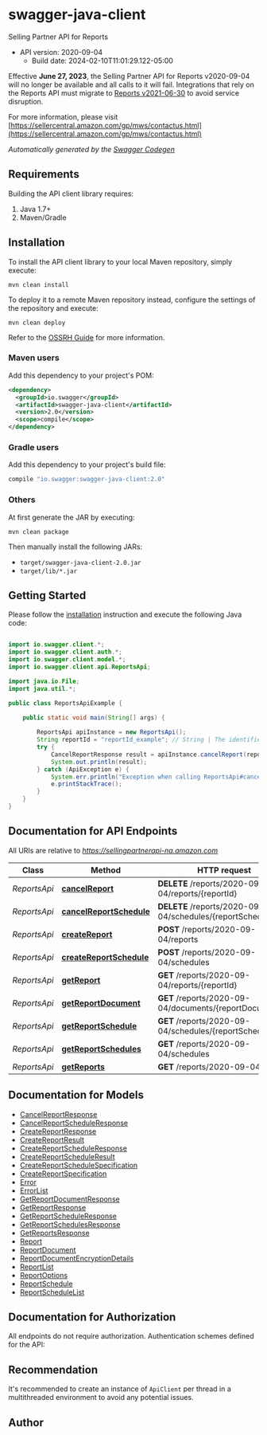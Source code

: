 # swagger-java-client

Selling Partner API for Reports
- API version: 2020-09-04
  - Build date: 2024-02-10T11:01:29.122-05:00

Effective **June 27, 2023**, the Selling Partner API for Reports v2020-09-04 will no longer be available and all calls to it will fail. Integrations that rely on the Reports API must migrate to [Reports v2021-06-30](https://developer-docs.amazon.com/sp-api/docs/reports-api-v2021-06-30-reference) to avoid service disruption.

  For more information, please visit [https://sellercentral.amazon.com/gp/mws/contactus.html](https://sellercentral.amazon.com/gp/mws/contactus.html)

*Automatically generated by the [Swagger Codegen](https://github.com/swagger-api/swagger-codegen)*


## Requirements

Building the API client library requires:
1. Java 1.7+
2. Maven/Gradle

## Installation

To install the API client library to your local Maven repository, simply execute:

```shell
mvn clean install
```

To deploy it to a remote Maven repository instead, configure the settings of the repository and execute:

```shell
mvn clean deploy
```

Refer to the [OSSRH Guide](http://central.sonatype.org/pages/ossrh-guide.html) for more information.

### Maven users

Add this dependency to your project's POM:

```xml
<dependency>
  <groupId>io.swagger</groupId>
  <artifactId>swagger-java-client</artifactId>
  <version>2.0</version>
  <scope>compile</scope>
</dependency>
```

### Gradle users

Add this dependency to your project's build file:

```groovy
compile "io.swagger:swagger-java-client:2.0"
```

### Others

At first generate the JAR by executing:

```shell
mvn clean package
```

Then manually install the following JARs:

* `target/swagger-java-client-2.0.jar`
* `target/lib/*.jar`

## Getting Started

Please follow the [installation](#installation) instruction and execute the following Java code:

```java

import io.swagger.client.*;
import io.swagger.client.auth.*;
import io.swagger.client.model.*;
import io.swagger.client.api.ReportsApi;

import java.io.File;
import java.util.*;

public class ReportsApiExample {

    public static void main(String[] args) {
        
        ReportsApi apiInstance = new ReportsApi();
        String reportId = "reportId_example"; // String | The identifier for the report. This identifier is unique only in combination with a seller ID.
        try {
            CancelReportResponse result = apiInstance.cancelReport(reportId);
            System.out.println(result);
        } catch (ApiException e) {
            System.err.println("Exception when calling ReportsApi#cancelReport");
            e.printStackTrace();
        }
    }
}

```

## Documentation for API Endpoints

All URIs are relative to *https://sellingpartnerapi-na.amazon.com*

Class | Method | HTTP request | Description
------------ | ------------- | ------------- | -------------
*ReportsApi* | [**cancelReport**](docs/ReportsApi.md#cancelReport) | **DELETE** /reports/2020-09-04/reports/{reportId} | 
*ReportsApi* | [**cancelReportSchedule**](docs/ReportsApi.md#cancelReportSchedule) | **DELETE** /reports/2020-09-04/schedules/{reportScheduleId} | 
*ReportsApi* | [**createReport**](docs/ReportsApi.md#createReport) | **POST** /reports/2020-09-04/reports | 
*ReportsApi* | [**createReportSchedule**](docs/ReportsApi.md#createReportSchedule) | **POST** /reports/2020-09-04/schedules | 
*ReportsApi* | [**getReport**](docs/ReportsApi.md#getReport) | **GET** /reports/2020-09-04/reports/{reportId} | 
*ReportsApi* | [**getReportDocument**](docs/ReportsApi.md#getReportDocument) | **GET** /reports/2020-09-04/documents/{reportDocumentId} | 
*ReportsApi* | [**getReportSchedule**](docs/ReportsApi.md#getReportSchedule) | **GET** /reports/2020-09-04/schedules/{reportScheduleId} | 
*ReportsApi* | [**getReportSchedules**](docs/ReportsApi.md#getReportSchedules) | **GET** /reports/2020-09-04/schedules | 
*ReportsApi* | [**getReports**](docs/ReportsApi.md#getReports) | **GET** /reports/2020-09-04/reports | 


## Documentation for Models

 - [CancelReportResponse](docs/CancelReportResponse.md)
 - [CancelReportScheduleResponse](docs/CancelReportScheduleResponse.md)
 - [CreateReportResponse](docs/CreateReportResponse.md)
 - [CreateReportResult](docs/CreateReportResult.md)
 - [CreateReportScheduleResponse](docs/CreateReportScheduleResponse.md)
 - [CreateReportScheduleResult](docs/CreateReportScheduleResult.md)
 - [CreateReportScheduleSpecification](docs/CreateReportScheduleSpecification.md)
 - [CreateReportSpecification](docs/CreateReportSpecification.md)
 - [Error](docs/Error.md)
 - [ErrorList](docs/ErrorList.md)
 - [GetReportDocumentResponse](docs/GetReportDocumentResponse.md)
 - [GetReportResponse](docs/GetReportResponse.md)
 - [GetReportScheduleResponse](docs/GetReportScheduleResponse.md)
 - [GetReportSchedulesResponse](docs/GetReportSchedulesResponse.md)
 - [GetReportsResponse](docs/GetReportsResponse.md)
 - [Report](docs/Report.md)
 - [ReportDocument](docs/ReportDocument.md)
 - [ReportDocumentEncryptionDetails](docs/ReportDocumentEncryptionDetails.md)
 - [ReportList](docs/ReportList.md)
 - [ReportOptions](docs/ReportOptions.md)
 - [ReportSchedule](docs/ReportSchedule.md)
 - [ReportScheduleList](docs/ReportScheduleList.md)


## Documentation for Authorization

All endpoints do not require authorization.
Authentication schemes defined for the API:

## Recommendation

It's recommended to create an instance of `ApiClient` per thread in a multithreaded environment to avoid any potential issues.

## Author



